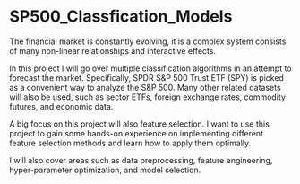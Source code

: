 # SP500_Classfication_Models

The financial market is constantly evolving, it is a complex system consists of many non-linear relationships and interactive effects.

In this project I will go over multiple classification algorithms in an attempt to forecast the market. Specifically, SPDR S&P 500 Trust ETF (SPY) is picked as a convenient way to analyze the S&P 500. Many other related datasets will also be used, such as sector ETFs, foreign exchange rates, commodity futures, and economic data.

A big focus on this project will also feature selection. I want to use this project to gain some hands-on experience on implementing different feature selection methods and learn how to apply them optimally.

I will also cover areas such as data preprocessing, feature engineering, hyper-parameter optimization, and model selection.
